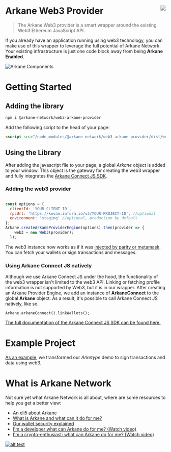 Arkane Web3 Provider<img align="right" src="https://github.com/ArkaneNetwork.png?size=30" />
===

> The Arkane Web3 provider is a smart wrapper around the existing Web3 Ethereum JavaScript API.

If you already have an application running using web3 technology, you can make use of this wrapper to leverage the full potential of Arkane Network. 
Your existing infrastructure is just one code block away from being **Arkane Enabled**.

![Arkane Components](https://i.imgur.com/T5sWhZa.png)

# Getting Started

## Adding the library
```bash
npm i @arkane-network/web3-arkane-provider
```

Add the following script to the head of your page:

```html
<script src="/node_modules/@arkane-network/web3-arkane-provider/dist/web3-arkane-provider.js"></script>
```

## Using the Library

After adding the javascript file to your page, a global *Arkane* object is added to your window. This object is the gateway for creating the web3 wrapper and fully integrates the [Arkane Connect JS SDK](https://docs.arkane.network/pages/connect-js.html).

### Adding the web3 provider

```javascript

const options = {
  clientId: 'YOUR_CLIENT_ID',
  rpcUrl: 'https://kovan.infura.io/v3/YOUR-PROJECT-ID', //optional
  environment: 'staging' //optional, production by default  
};
Arkane.createArkaneProviderEngine(options).then(provider => {
    web3 = new Web3(provider);
  });
```

The web3 instance now works as if it was [injected by parity or metamask](https://github.com/ethereum/wiki/wiki/JavaScript-API). You can fetch your wallets or sign transactions and messages. 

### Using Arkane Connect JS natively

Although we use Arkane Connect JS under the hood, the functionality of the web3 wrapper isn't limited to the web3 API. Linking or fetching profile information is not supported by Web3, but it is in our wrapper.
After creating an Arkane Provider Engine, we add an instance of **ArkaneConnect** to the global **Arkane** object. As a result, it's possible to call Arkane Connect JS natively, like so.

```
Arkane.arkaneConnect().linkWallets();
```

[The full documentation of the Arkane Connect JS SDK can be found here.](https://docs.arkane.network/pages/connect-js.html)

# Example Project

[As an example](https://github.com/ArkaneNetwork/web3-arkane-provider/tree/master/example), we transformed our *Arketype* demo to sign transactions and data using web3. 

# What is Arkane Network
Not sure yet what Arkane Network is all about, where are some resources to help you get a better view:
* [An eli5 about Arkane](https://medium.com/arkane-network/eli5-arkane-network-44bb10d0e68f)
* [What is Arkane and what can it do for me?](https://medium.com/arkane-network/what-is-arkane-network-ad536e9984a1)
* [Our wallet security explained](https://medium.com/arkane-network/wallet-security-explained-5b540d746583)
* [I'm a developer what can Arkane do for me? (Watch video)](https://www.youtube.com/watch?&v=fsBZg450drQ)
* [I'm a crypto-enthusiast: what can Arkane do for me? (Watch video)](https://www.youtube.com/watch?v=XIAi4lFcolo)

[![alt text](https://i.imgur.com/L1ZDzlH.png)](https://www.youtube.com/watch?&v=fsBZg450drQ " I’m a developer: what can Arkane do for me?")

